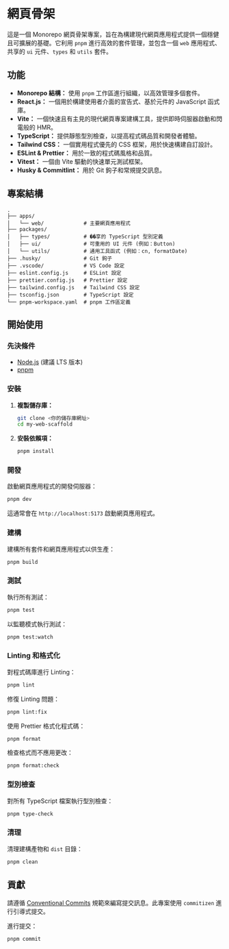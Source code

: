 # 網頁骨架

這是一個 Monorepo 網頁骨架專案，旨在為構建現代網頁應用程式提供一個穩健且可擴展的基礎。它利用 `pnpm` 進行高效的套件管理，並包含一個 `web` 應用程式、共享的 `ui` 元件、`types` 和 `utils` 套件。

## 功能

*   **Monorepo 結構：** 使用 `pnpm` 工作區進行組織，以高效管理多個套件。
*   **React.js：** 一個用於構建使用者介面的宣告式、基於元件的 JavaScript 函式庫。
*   **Vite：** 一個快速且有主見的現代網頁專案建構工具，提供即時伺服器啟動和閃電般的 HMR。
*   **TypeScript：** 提供靜態型別檢查，以提高程式碼品質和開發者體驗。
*   **Tailwind CSS：** 一個實用程式優先的 CSS 框架，用於快速構建自訂設計。
*   **ESLint & Prettier：** 用於一致的程式碼風格和品質。
*   **Vitest：** 一個由 Vite 驅動的快速單元測試框架。
*   **Husky & Commitlint：** 用於 Git 鉤子和常規提交訊息。

## 專案結構

```
.
├── apps/
│   └── web/             # 主要網頁應用程式
├── packages/
│   ├── types/           # ��享的 TypeScript 型別定義
│   ├── ui/              # 可重用的 UI 元件 (例如：Button)
│   └── utils/           # 通用工具函式 (例如：cn, formatDate)
├── .husky/              # Git 鉤子
├── .vscode/             # VS Code 設定
├── eslint.config.js     # ESLint 設定
├── prettier.config.js   # Prettier 設定
├── tailwind.config.js   # Tailwind CSS 設定
├── tsconfig.json        # TypeScript 設定
└── pnpm-workspace.yaml  # pnpm 工作區定義
```

## 開始使用

### 先決條件

*   [Node.js](https://nodejs.org/) (建議 LTS 版本)
*   [pnpm](https://pnpm.io/installation)

### 安裝

1.  **複製儲存庫：**
    ```bash
    git clone <你的儲存庫網址>
    cd my-web-scaffold
    ```

2.  **安裝依賴項：**
    ```bash
    pnpm install
    ```

### 開發

啟動網頁應用程式的開發伺服器：

```bash
pnpm dev
```

這通常會在 `http://localhost:5173` 啟動網頁應用程式。

### 建構

建構所有套件和網頁應用程式以供生產：

```bash
pnpm build
```

### 測試

執行所有測試：

```bash
pnpm test
```

以監聽模式執行測試：

```bash
pnpm test:watch
```

### Linting 和格式化

對程式碼庫進行 Linting：

```bash
pnpm lint
```

修復 Linting 問題：

```bash
pnpm lint:fix
```

使用 Prettier 格式化程式碼：

```bash
pnpm format
```

檢查格式而不應用更改：

```bash
pnpm format:check
```

### 型別檢查

對所有 TypeScript 檔案執行型別檢查：

```bash
pnpm type-check
```

### 清理

清理建構產物和 `dist` 目錄：

```bash
pnpm clean
```

## 貢獻

請遵循 [Conventional Commits](https://www.conventionalcommits.org/en/v1.0.0/) 規範來編寫提交訊息。此專案使用 `commitizen` 進行引導式提交。

進行提交：

```bash
pnpm commit
```